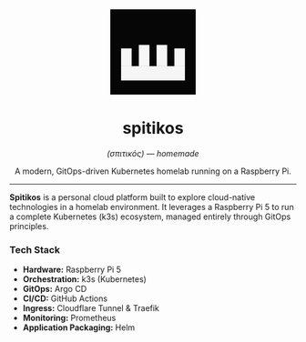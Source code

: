 <div align="center">
  <a href="https://taehoonlee.cloud">
    <img src="https://raw.githubusercontent.com/spitikos/.github/main/assets/icon.svg" alt="spitikos logo" width="150">
  </a>
  <h1>spitikos</h1>
  <p><i>(σπιτικός) — homemade</i></p>
  <p>A modern, GitOps-driven Kubernetes homelab running on a Raspberry Pi.</p>
</div>

---

**Spitikos** is a personal cloud platform built to explore cloud-native technologies in a homelab environment. It leverages a Raspberry Pi 5 to run a complete Kubernetes (k3s) ecosystem, managed entirely through GitOps principles.

### Tech Stack

- **Hardware:** Raspberry Pi 5
- **Orchestration:** k3s (Kubernetes)
- **GitOps:** Argo CD
- **CI/CD:** GitHub Actions
- **Ingress:** Cloudflare Tunnel & Traefik
- **Monitoring:** Prometheus
- **Application Packaging:** Helm

